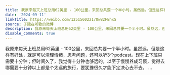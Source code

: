 ```yaml
---
title: 我原来每天上班总用62英里 - 100公里，来回总共要一个半小时。虽然远，但是这样有好处，就是可以清理情绪，思考问题，还可以听3个podcast。现在上下班只需要十分...
date: '2024-09-11'
linkTitle: https://weibo.com/1251560221/OwB2FEhxS
source: 子陵在听歌的微博
description: 我原来每天上班总用62英里 - 100公里，来回总共要一个半小时。虽然远，但是这样有好处，就是可以清理情绪，思考问题，还可以听3个podcast。现在上下班只需要十分钟；但时间久了，我觉得十分钟也够远的，以至于慢慢养成习惯，觉得去哪需要十分钟以上都是个太远的旅行，要犹豫很久才能下定决心去不去。  ...
disable_comments: true
---
```

我原来每天上班总用62英里 - 100公里，来回总共要一个半小时。虽然远，但是这样有好处，就是可以清理情绪，思考问题，还可以听3个podcast。现在上下班只需要十分钟；但时间久了，我觉得十分钟也够远的，以至于慢慢养成习惯，觉得去哪需要十分钟以上都是个太远的旅行，要犹豫很久才能下定决心去不去。  ...